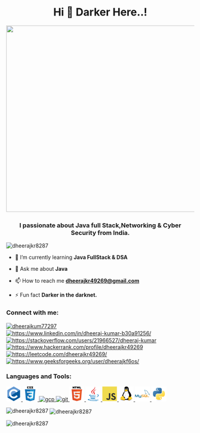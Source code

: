 <h1 align="center">Hi 👋 Darker Here..!</h1>
<div align="center">
  <img src="https://abdulkshahid.github.io/img/portfolio/javaGif.gif"  width=750 height=500>
</div>
<h3 align="center">I passionate about Java full Stack,Networking & Cyber Security from India.</h3>

<p align="left"> <img src="https://komarev.com/ghpvc/?username=dheerajkr8287&label=Profile%20views&color=0e75b6&style=flat" alt="dheerajkr8287" /> </p>



- 🌱 I’m currently learning **Java FullStack & DSA**

- 💬 Ask me about **Java**

- 📫 How to reach me **dheerajkr49269@gmail.com**

- ⚡ Fun fact **Darker in the darknet.**

<h3 align="left">Connect with me:</h3>
<p align="left">
<a href="https://twitter.com/dheerajkum77297" target="blank"><img align="center" src="https://raw.githubusercontent.com/rahuldkjain/github-profile-readme-generator/master/src/images/icons/Social/twitter.svg" alt="dheerajkum77297" height="30" width="40" /></a>
<a href="https://www.linkedin.com/in/dheeraj-kumar-b30a91256" target="blank"><img align="center" src="https://raw.githubusercontent.com/rahuldkjain/github-profile-readme-generator/master/src/images/icons/Social/linked-in-alt.svg" alt="https://www.linkedin.com/in/dheeraj-kumar-b30a91256/" height="30" width="40" /></a>
<a href="https://stackoverflow.com/users/21966527/dheeraj-kumar" target="blank"><img align="center" src="https://raw.githubusercontent.com/rahuldkjain/github-profile-readme-generator/master/src/images/icons/Social/stack-overflow.svg" alt="https://stackoverflow.com/users/21966527/dheeraj-kumar" height="30" width="40" /></a>
<a href="https://www.hackerrank.com/profile/dheerajkr49269" target="blank"><img align="center" src="https://raw.githubusercontent.com/rahuldkjain/github-profile-readme-generator/master/src/images/icons/Social/hackerrank.svg" alt="https://www.hackerrank.com/profile/dheerajkr49269" height="30" width="40" /></a>
<a href="https://leetcode.com/u/dheerajkr49269/" target="blank"><img align="center" src="https://raw.githubusercontent.com/rahuldkjain/github-profile-readme-generator/master/src/images/icons/Social/leet-code.svg" alt="https://leetcode.com/dheerajkr49269/" height="30" width="40" /></a>
<a href="https://www.geeksforgeeks.org/user/dheerajkf6os/" target="blank"><img align="center" src="https://raw.githubusercontent.com/rahuldkjain/github-profile-readme-generator/master/src/images/icons/Social/geeks-for-geeks.svg" alt="https://www.geeksforgeeks.org/user/dheerajkf6os/" height="30" width="40" /></a>
</p>

<h3 align="left">Languages and Tools:</h3>
<p align="left"> <a href="https://www.cprogramming.com/" target="_blank" rel="noreferrer"> <img src="https://raw.githubusercontent.com/devicons/devicon/master/icons/c/c-original.svg" alt="c" width="40" height="40"/> </a> <a href="https://www.w3schools.com/css/" target="_blank" rel="noreferrer"> <img src="https://raw.githubusercontent.com/devicons/devicon/master/icons/css3/css3-original-wordmark.svg" alt="css3" width="40" height="40"/> </a> <a href="https://cloud.google.com" target="_blank" rel="noreferrer"> <img src="https://www.vectorlogo.zone/logos/google_cloud/google_cloud-icon.svg" alt="gcp" width="40" height="40"/> </a> <a href="https://git-scm.com/" target="_blank" rel="noreferrer"> <img src="https://www.vectorlogo.zone/logos/git-scm/git-scm-icon.svg" alt="git" width="40" height="40"/> </a> <a href="https://www.w3.org/html/" target="_blank" rel="noreferrer"> <img src="https://raw.githubusercontent.com/devicons/devicon/master/icons/html5/html5-original-wordmark.svg" alt="html5" width="40" height="40"/> </a> <a href="https://www.java.com" target="_blank" rel="noreferrer"> <img src="https://raw.githubusercontent.com/devicons/devicon/master/icons/java/java-original.svg" alt="java" width="40" height="40"/> </a> <a href="https://developer.mozilla.org/en-US/docs/Web/JavaScript" target="_blank" rel="noreferrer"> <img src="https://raw.githubusercontent.com/devicons/devicon/master/icons/javascript/javascript-original.svg" alt="javascript" width="40" height="40"/> </a> <a href="https://www.linux.org/" target="_blank" rel="noreferrer"> <img src="https://raw.githubusercontent.com/devicons/devicon/master/icons/linux/linux-original.svg" alt="linux" width="40" height="40"/> </a> <a href="https://www.mysql.com/" target="_blank" rel="noreferrer"> <img src="https://raw.githubusercontent.com/devicons/devicon/master/icons/mysql/mysql-original-wordmark.svg" alt="mysql" width="40" height="40"/> </a> <a href="https://www.python.org" target="_blank" rel="noreferrer"> <img src="https://raw.githubusercontent.com/devicons/devicon/master/icons/python/python-original.svg" alt="python" width="40" height="40"/> </a> </p>

<p><img align="left" src="https://github-readme-stats.vercel.app/api/top-langs?username=dheerajkr8287&show_icons=true&locale=en&layout=compact" alt="dheerajkr8287" /></p>

<p>&nbsp;<img align="center" src="https://github-readme-stats.vercel.app/api?username=dheerajkr8287&show_icons=true&locale=en" alt="dheerajkr8287" /></p>

<p><img align="center" src="https://github-readme-streak-stats.herokuapp.com/?user=dheerajkr8287&" alt="dheerajkr8287" /></p>

